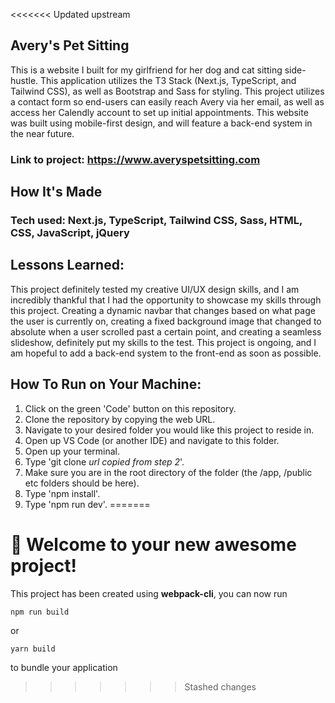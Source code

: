 <<<<<<< Updated upstream
## Avery's Pet Sitting

This is a website I built for my girlfriend for her dog and cat sitting side-hustle. This application utilizes the T3 Stack (Next.js, TypeScript, and Tailwind CSS), as well as Bootstrap and Sass for styling. This project utilizes a contact form so end-users can easily reach Avery via her email, as well as access her Calendly account to set up initial appointments. This website was built using mobile-first design, and will feature a back-end system in the near future.

### Link to project: https://www.averyspetsitting.com

## How It's Made

### Tech used: Next.js, TypeScript, Tailwind CSS, Sass, HTML, CSS, JavaScript, jQuery

## Lessons Learned:

This project definitely tested my creative UI/UX design skills, and I am incredibly thankful that I had the opportunity to showcase my skills through this project. Creating a dynamic navbar that changes based on what page the user is currently on, creating a fixed background image that changed to absolute when a user scrolled past a certain point, and creating a seamless slideshow, definitely put my skills to the test. This project is ongoing, and I am hopeful to add a back-end system to the front-end as soon as possible.

## How To Run on Your Machine:

1. Click on the green 'Code' button on this repository.
2. Clone the repository by copying the web URL.
3. Navigate to your desired folder you would like this project to reside in.
4. Open up VS Code (or another IDE) and navigate to this folder.
5. Open up your terminal.
6. Type 'git clone _url copied from step 2_'.
7. Make sure you are in the root directory of the folder (the /app, /public etc folders should be here).
8. Type 'npm install'.
9. Type 'npm run dev'.
=======
# 🚀 Welcome to your new awesome project!

This project has been created using **webpack-cli**, you can now run

```
npm run build
```

or

```
yarn build
```

to bundle your application
>>>>>>> Stashed changes
